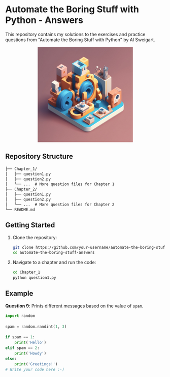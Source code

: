 # Automate the Boring Stuff with Python - Answers

This repository contains my solutions to the exercises and practice questions from "Automate the Boring Stuff with Python" by Al Sweigart.

<p align="center">
  <img src="https://raw.githubusercontent.com/nasr-edine/automate-the-borring-stuff/main/automate_the_boring_stuff_cover..jfif" width="300" alt="Automate the Boring Stuff with Python Cover">
</p>

## Repository Structure

```automate-the-boring-stuff/
├── Chapter_1/
│   ├── question1.py
│   ├── question2.py
│   └── ...  # More question files for Chapter 1
├── Chapter_2/
│   ├── question1.py
│   ├── question2.py
│   └── ...  # More question files for Chapter 2
└── README.md
```

## Getting Started

1. Clone the repository:
    ```sh
    git clone https://github.com/your-username/automate-the-boring-stuff-answers.git
    cd automate-the-boring-stuff-answers
    ```

2. Navigate to a chapter and run the code:
    ```sh
    cd Chapter_1
    python question1.py
    ```

## Example

**Question 9**: Prints different messages based on the value of `spam`.

```python
import random

spam = random.randint(1, 3)

if spam == 1:
    print('Hello')
elif spam == 2:
    print('Howdy')
else:
    print('Greetings!')
# Write your code here :-)

